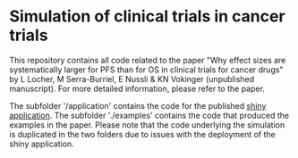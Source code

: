 # Simulation of clinical trials in cancer trials

This repository contains all code related to the paper "Why effect sizes are systematically larger for PFS than for OS in clinical trials for cancer drugs" by L Locher, M Serra-Burriel, E Nussli & KN Vokinger (unpublished manuscript). For more detailed information, please refer to the paper.

The subfolder '/application' contains the code for the published [shiny application](https://lulocher.shinyapps.io/oncology-trial-simulator/). The subfolder './examples' contains the code that produced the examples in the paper. Please note that the code underlying the simulation is duplicated in the two folders due to issues with the deployment of the shiny application.
